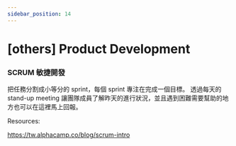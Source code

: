 ```yaml
---
sidebar_position: 14
---
```


# [others] Product Development

### SCRUM 敏捷開發

把任務分割成小等分的 sprint，每個 sprint 專注在完成一個目標。
透過每天的 stand-up meeting 讓團隊成員了解昨天的進行狀況，並且遇到困難需要幫助的地方也可以在這裡馬上回報。

Resources:

https://tw.alphacamp.co/blog/scrum-intro
